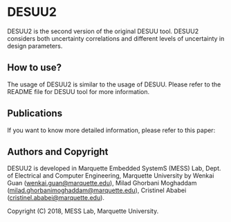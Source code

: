 # DESUU2

DESUU2 is the second version of the original DESUU tool. DESUU2 considers both uncertainty correlations and different levels of uncertainty in design parameters.

## How to use?
The usage of DESUU2 is similar to the usage of DESUU. Please refer to the README file for DESUU tool for more information.

## Publications

If you want to know more detailed information, please refer to this paper:


## Authors and Copyright

DESUU2 is developed in Marquette Embedded SystemS (MESS) Lab, Dept. of Electrical and Computer Engineering, Marquette University by Wenkai Guan (wenkai.guan@marquette.edu), Milad Ghorbani Moghaddam (milad.ghorbanimoghaddam@marquette.edu), Cristinel Ababei (cristinel.ababei@marquette.edu).

Copyright (C) 2018, MESS Lab, Marquette University.

